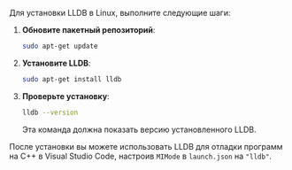 Для установки LLDB в Linux, выполните следующие шаги:

1. **Обновите пакетный репозиторий**:
   ```bash
   sudo apt-get update
   ```

2. **Установите LLDB**:
   ```bash
   sudo apt-get install lldb
   ```

3. **Проверьте установку**:
   ```bash
   lldb --version
   ```
   Эта команда должна показать версию установленного LLDB.

После установки вы можете использовать LLDB для отладки программ на C++ в Visual Studio Code, настроив `MIMode` в `launch.json` на `"lldb"`.